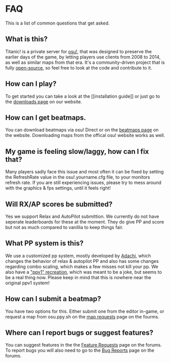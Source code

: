 # FAQ

This is a list of common questions that get asked.

## What is this?

Titanic! is a private server for [osu!](https://osu.ppy.sh), that was designed to preserve the earlier days of the game, by letting players use clients from 2008 to 2014, as well as similar maps from that era. It's a community-driven project that is fully [open-source](https://github.com/osuTitanic), so feel free to look at the code and contribute to it.

## How can I play?

To get started you can take a look at the [[installation guide]] or just go to the [downloads page](https://osu.titanic.sh/download/) on our website.

## How can I get beatmaps.

You can download beatmaps via osu! Direct or on the [beatmaps page](https://osu.titanic.sh/beatmapsets/) on the website. Downloading maps from the offical osu! website works as well.

## My game is feeling slow/laggy, how can I fix that?

Many players sadly face this issue and most often it can be fixed by setting the RefreshRate value in the osu!.yourname.cfg file, to your monitors refresh rate. If you are still experiencing issues, please try to mess around with the graphics & fps settings, until it feels right!

## Will RX/AP scores be submitted?

Yes we support Relax and AutoPilot submittion. We currently do not have seperate leaderboards for these at the moment. They do give PP and score but not as much compared to vanillia to keep things fair.

## What PP system is this?

We use a customized pp system, mostly developed by [Adachi](https://osu.titanic.sh/u/39), which changes the behavior of relax & autopilot PP and also has some changes regarding combo scaling, which makes a few misses not kill your pp. 
We also have a ["ppv1" recreation](https://osu.titanic.sh/rankings/osu/ppv1), which was meant to be a joke, but seems to be a real thing now. Please keep in mind that this is nowhere near the original ppv1 system!

## How can I submit a beatmap?

You have two options for this. Either submit one from the editor in-game, or request a map from osu.ppy.sh on the [map requests](https://osu.titanic.sh/forum/11) page on the fourms.

## Where can I report bugs or suggest features?

You can suggest features in the the [Feature Requests](https://osu.titanic.sh/forum/6) page on the forums.
To report bugs you will also need to go to the [Bug Reports](https://osu.titanic.sh/forum/18) page on the forums.
